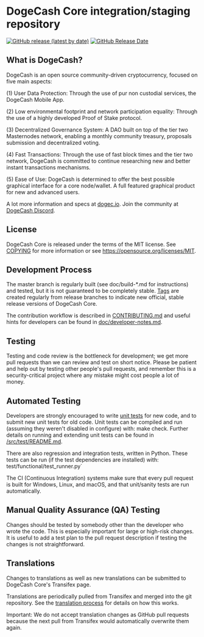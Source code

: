 DogeCash Core integration/staging repository
=====================================

[![GitHub release (latest by date)](https://img.shields.io/github/v/release/DogeCash/DogeCash?color=%23365ace&cacheSeconds=3600)](https://github.com/dogecash/dogecash/releases)
[![GitHub Release Date](https://img.shields.io/github/release-date/DogeCash/DogeCash?color=%23365ace&cacheSeconds=3600)](https://github.com/dogecash/dogecash/releases)

## What is DogeCash?

DogeCash is an open source community-driven cryptocurrency, focused on five main aspects:

(1) User Data Protection: Through the use of pur non custodial services, the DogeCash Mobile App.

(2) Low environmental footprint and network participation equality: Through the use of a highly developed Proof of Stake protocol.

(3) Decentralized Governance System: A DAO built on top of the tier two Masternodes network, enabling a monthly community treasury, proposals submission and decentralized voting.

(4) Fast Transactions: Through the use of fast block times and the tier two network, DogeCash is committed to continue researching new and better instant transactions mechanisms.

(5) Ease of Use: DogeCash is determined to offer the best possible graphical interface for a core node/wallet. A full featured graphical product for new and advanced users.

A lot more information and specs at [dogec.io](https://www.dogec.io/). Join the community at [DogeCash Discord](https://discordapp.com/invite/jzqVsJd).

## License
DogeCash Core is released under the terms of the MIT license. See [COPYING](https://github.com/dogecash/dogecash/blob/master/COPYING) for more information or see https://opensource.org/licenses/MIT.

## Development Process

The master branch is regularly built (see doc/build-*.md for instructions) and tested, but it is not guaranteed to be completely stable. [Tags](https://github.com/dogecash/dogecash/tags) are created regularly from release branches to indicate new official, stable release versions of DogeCash Core.

The contribution workflow is described in [CONTRIBUTING.md](https://github.com/dogecash/dogecash/blob/master/CONTRIBUTING.md) and useful hints for developers can be found in [doc/developer-notes.md](https://github.com/dogecash/dogecash/blob/master/doc/developer-notes.md).

## Testing

Testing and code review is the bottleneck for development; we get more pull requests than we can review and test on short notice. Please be patient and help out by testing other people's pull requests, and remember this is a security-critical project where any mistake might cost people a lot of money.

## Automated Testing

Developers are strongly encouraged to write [unit tests](https://github.com/dogecash/dogecash/blob/master/src/test/README.md) for new code, and to submit new unit tests for old code. Unit tests can be compiled and run (assuming they weren't disabled in configure) with: make check. Further details on running and extending unit tests can be found in [/src/test/README.md](https://github.com/dogecash/dogecash/blob/master/src/test/README.md).

There are also regression and integration tests, written in Python. These tests can be run (if the test dependencies are installed) with: test/functional/test_runner.py`

The CI (Continuous Integration) systems make sure that every pull request is built for Windows, Linux, and macOS, and that unit/sanity tests are run automatically.

## Manual Quality Assurance (QA) Testing

Changes should be tested by somebody other than the developer who wrote the code. This is especially important for large or high-risk changes. It is useful to add a test plan to the pull request description if testing the changes is not straightforward.

## Translations

Changes to translations as well as new translations can be submitted to DogeCash Core's Transifex page.

Translations are periodically pulled from Transifex and merged into the git repository. See the [translation process](https://github.com/dogecash/dogecash/blob/master/doc/translation_process.md) for details on how this works.

Important: We do not accept translation changes as GitHub pull requests because the next pull from Transifex would automatically overwrite them again.
